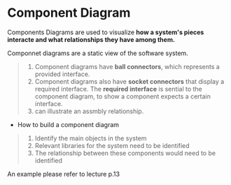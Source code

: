 # Component Diagram


Components Diagrams are used to visualize **how a system's pieces interacte and what relationships they have among them.**

Componnet diagrams are a static view of the software system.

>1. Component diagrams have **ball connectors**, which represents a provided interface.
>2. Component diagrams also have **socket connectors** that display a required interface. The **required interface** is sential to the component diagram, to show a component expects a certain interface.
>3. can illustrate an assmbly relationship.

- How to build a component diagram
>1. Identify the main objects in the system
>2. Relevant libraries for the system need to be identified
>3. The relationship between these components would need to be identified

An example please refer to lecture p.13